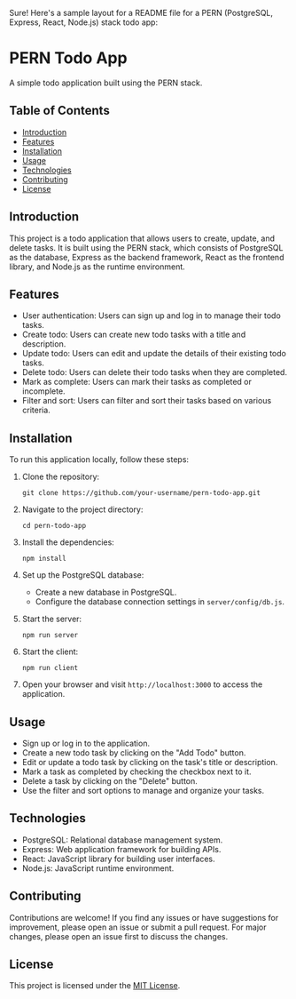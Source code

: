 Sure! Here's a sample layout for a README file for a PERN (PostgreSQL, Express, React, Node.js) stack todo app:

# PERN Todo App

A simple todo application built using the PERN stack.

## Table of Contents

- [Introduction](#introduction)
- [Features](#features)
- [Installation](#installation)
- [Usage](#usage)
- [Technologies](#technologies)
- [Contributing](#contributing)
- [License](#license)

## Introduction

This project is a todo application that allows users to create, update, and delete tasks. It is built using the PERN stack, which consists of PostgreSQL as the database, Express as the backend framework, React as the frontend library, and Node.js as the runtime environment.

## Features

- User authentication: Users can sign up and log in to manage their todo tasks.
- Create todo: Users can create new todo tasks with a title and description.
- Update todo: Users can edit and update the details of their existing todo tasks.
- Delete todo: Users can delete their todo tasks when they are completed.
- Mark as complete: Users can mark their tasks as completed or incomplete.
- Filter and sort: Users can filter and sort their tasks based on various criteria.

## Installation

To run this application locally, follow these steps:

1. Clone the repository:

   ```shell
   git clone https://github.com/your-username/pern-todo-app.git
   ```

2. Navigate to the project directory:

   ```shell
   cd pern-todo-app
   ```

3. Install the dependencies:

   ```shell
   npm install
   ```

4. Set up the PostgreSQL database:
   - Create a new database in PostgreSQL.
   - Configure the database connection settings in `server/config/db.js`.

5. Start the server:

   ```shell
   npm run server
   ```

6. Start the client:

   ```shell
   npm run client
   ```

7. Open your browser and visit `http://localhost:3000` to access the application.

## Usage

- Sign up or log in to the application.
- Create a new todo task by clicking on the "Add Todo" button.
- Edit or update a todo task by clicking on the task's title or description.
- Mark a task as completed by checking the checkbox next to it.
- Delete a task by clicking on the "Delete" button.
- Use the filter and sort options to manage and organize your tasks.

## Technologies

- PostgreSQL: Relational database management system.
- Express: Web application framework for building APIs.
- React: JavaScript library for building user interfaces.
- Node.js: JavaScript runtime environment.

## Contributing

Contributions are welcome! If you find any issues or have suggestions for improvement, please open an issue or submit a pull request. For major changes, please open an issue first to discuss the changes.

## License

This project is licensed under the [MIT License](LICENSE).
